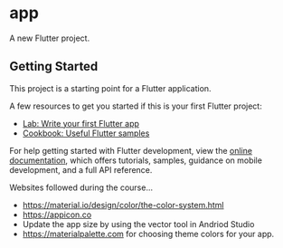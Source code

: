 # app

A new Flutter project.

## Getting Started

This project is a starting point for a Flutter application.

A few resources to get you started if this is your first Flutter project:

- [Lab: Write your first Flutter app](https://docs.flutter.dev/get-started/codelab)
- [Cookbook: Useful Flutter samples](https://docs.flutter.dev/cookbook)

For help getting started with Flutter development, view the
[online documentation](https://docs.flutter.dev/), which offers tutorials,
samples, guidance on mobile development, and a full API reference.


Websites followed during the course...
- https://material.io/design/color/the-color-system.html
- https://appicon.co
- Update the app size by using the vector tool in Andriod Studio
- https://materialpalette.com for choosing theme colors for your app.
